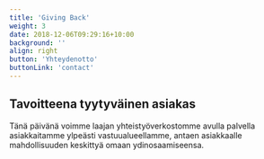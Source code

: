 ```yaml
---
title: 'Giving Back'
weight: 3
date: 2018-12-06T09:29:16+10:00
background: ''
align: right
button: 'Yhteydenotto'
buttonLink: 'contact'
---
```


## Tavoitteena tyytyväinen asiakas

Tänä päivänä voimme laajan yhteistyöverkostomme avulla palvella asiakkaitamme ylpeästi vastuualueellamme, antaen asiakkaalle mahdollisuuden keskittyä omaan ydinosaamiseensa.  